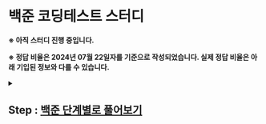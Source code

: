 # 백준 코딩테스트 스터디

**※ 아직 스터디 진행 중입니다.**

**※ 정답 비율은 2024년 07월 22일자를 기준으로 작성되었습니다. 실제 정답 비율은 아래 기입된 정보와 다를 수 있습니다.**

<details markdown="1">
 <summary><h2>Step : <a href="https://www.acmicpc.net/step" target="_blank">백준 단계별로 풀어보기</a></h2></summary>
 <div>
  <table>
    <thead>
        <tr>
            <th>단계</th>
            <th>제목</th>
            <th>설명</th>
            <th>총 문제</th>
            <th>풀이</th>
        </tr>
    </thead>
    <tbody>
        <tr>
            <td>1</td>
            <td><a href="https://www.acmicpc.net/step/1" target="_blank">입출력과 사칙연산</a></td>
            <td>입력, 출력과 사칙연산을 연습해 봅시다. Hello World!</td>
            <td>13</td>
            <td>13</td>
        </tr>
        <tr>
            <td colspan="5">
                <details markdown="1">
                  <summary>문제 목록 및 풀이 현황</summary>
                  <div>
                   <br>
                    <table>
                        <thead>
                            <tr>
                                <th>제목</th>
                                <th>설명</th>
                                <th>알고리즘 분류</th>
                                <th>정답 비율</th>
                                <th>풀이 현황</th>
                            </tr>
                        </thead>
                        <tbody>
                            <tr>
                                <td><a href="https://www.acmicpc.net/problem/2557" target="_blank">Hello World</a></td>
                                <td>Hello World!를 화면에 출력하는 문제 (예제 출력과 똑같이 출력해야 합니다.)</td>
                                <td>구현</td>
                                <td>39.414%</td>
                                <td>✔</td>
                            </tr>
                            <tr>
                                <td><a href="https://www.acmicpc.net/problem/1000" target="_blank">A+B</a></td>
                                <td>두 수를 입력받고 합을 출력하는 문제</td>
                                <td>수학, 구현, 사칙연산</td>
                                <td>38.919%</td>
                                <td>✔</td>
                            </tr>
                            <tr>
                                <td><a href="https://www.acmicpc.net/problem/1001" target="_blank">A-B</a></td>
                                <td>두 수를 입력받고 뺄셈을 한 결과를 출력하는 문제</td>
                                <td>수학, 구현, 사칙연산</td>
                                <td>69.396%</td>
                                <td>✔</td>
                            </tr>
                            <tr>
                                <td><a href="https://www.acmicpc.net/problem/10998" target="_blank">A×B</a></td>
                                <td>곱셈 문제</td>
                                <td>수학, 구현, 사칙연산</td>
                                <td>76.912%</td>
                                <td>✔</td>
                            </tr>
                            <tr>
                                <td><a href="https://www.acmicpc.net/problem/1008" target="_blank">A/B</a></td>
                                <td>나눗셈 문제.</td>
                                <td>수학, 구현, 사칙연산</td>
                                <td>34.478%</td>
                                <td>✔</td>
                            </tr>
                            <tr>
                                <td><a href="https://www.acmicpc.net/problem/10869" target="_blank">사칙연산</a></td>
                                <td>모든 연산 문제</td>
                                <td>수학, 구현, 사칙연산</td>
                                <td>45.002%</td>
                                <td>✔</td>
                            </tr>
                            <tr>
                                <td><a href="https://www.acmicpc.net/problem/10926" target="_blank">??!</a></td>
                                <td>입출력을 응용하는 문제??!</td>
                                <td>구현</td>
                                <td>50.412%</td>
                                <td>✔</td>
                            </tr>
                            <tr>
                                <td><a href="https://www.acmicpc.net/problem/18108" target="_blank">1998년생인 내가 태국에서는 2541년생?!</a></td>
                                <td>식을 직접 세워서 계산하는 문제</td>
                                <td>수학, 사칙연산</td>
                                <td>63.763%</td>
                                <td>✔</td>
                            </tr>
                            <tr>
                                <td><a href="https://www.acmicpc.net/problem/10430" target="_blank">나머지</a></td>
                                <td>네 개의 계산식을 계산하는 문제. 이 문제를 푼 다음에는 직접 입력을 만들어서 넣어 봅시다. 어떤 사실을 관찰할 수 있나요?</td>
                                <td>수학, 구현, 사칙연산</td>
                                <td>51.578%</td>
                                <td>✔</td>
                            </tr>
                            <tr>
                                <td><a href="https://www.acmicpc.net/problem/2588" target="_blank">곱셈</a></td>
                                <td>빈 칸에 들어갈 수는?</td>
                                <td>수학, 사칙연산</td>
                                <td>46.748%</td>
                                <td>✔</td>
                            </tr>
                            <tr>
                                <td><a href="https://www.acmicpc.net/problem/11382" target="_blank">꼬마 정민</a></td>
                                <td>더 큰 수를 더하는 문제</td>
                                <td>수학, 구현, 사칙연산</td>
                                <td>40.607%</td>
                                <td>✔</td>
                            </tr>
                            <tr>
                                <td><a href="https://www.acmicpc.net/problem/10171" target="_blank">고양이</a></td>
                                <td>\, ' 등의 문자에 주의하며 고양이를 출력하는 문제</td>
                                <td>구현</td>
                                <td>35.427%</td>
                                <td>✔</td>
                            </tr>
                            <tr>
                                <td><a href="https://www.acmicpc.net/problem/10172" target="_blank">개</a></td>
                                <td>", `, \ 등의 문자에 주의하며 개를 출력하는 문제</td>
                                <td>구현</td>
                                <td>42.662%</td>
                                <td>✔</td>
                            </tr>
                        </tbody>
                    </table>
                  </div>
                </details>
            </td>
        </tr>
        <tr>
            <td>2</td>
            <td><a href="https://www.acmicpc.net/step/4" target="_blank">조건문</a></td>
            <td>if 등의 조건문을 사용해 봅시다.</td>
            <td>7</td>
            <td>7</td>
        </tr>
        <tr>
            <td colspan="5">
                <details markdown="1">
                  <summary>문제 목록 및 풀이 현황</summary>
                  <div>
                   <br>
                    <table>
                        <thead>
                            <tr>
                                <th>제목</th>
                                <th>설명</th>
                                <th>알고리즘 분류</th>
                                <th>정답 비율</th>
                                <th>풀이 현황</th>
                            </tr>
                        </thead>
                        <tbody>
                            <tr>
                                <td><a href="https://www.acmicpc.net/problem/1330" target="_blank">두 수 비교하기</a></td>
                                <td>두 수를 비교한 결과를 출력하는 문제</td>
                                <td>구현</td>
                                <td>49.692%</td>
                                <td>✔</td>
                            </tr>
                            <tr>
                                <td><a href="https://www.acmicpc.net/problem/9498" target="_blank">시헌 성적</a></td>
                                <td>시험 점수를 성적으로 바꾸는 문제</td>
                                <td>구현</td>
                                <td>54.808%</td>
                                <td>✔</td>
                            </tr>
                            <tr>
                                <td><a href="https://www.acmicpc.net/problem/1001" target="_blank">윤년</a></td>
                                <td>윤년을 판별하는 문제</td>
                                <td>수학, 구현, 사칙연산</td>
                               

 <td>51.745%</td>
                                <td>✔</td>
                            </tr>
                            <tr>
                                <td><a href="https://www.acmicpc.net/problem/14681" target="_blank">사분면 고르기</a></td>
                                <td>점이 어느 사분면에 있는지 알아내는 문제</td>
                                <td>수학, 구현, 사칙연산</td>
                                <td>60.939%</td>
                                <td>✔</td>
                            </tr>
                            <tr>
                                <td><a href="https://www.acmicpc.net/problem/2884" target="_blank">알람 시계</a></td>
                                <td>시간 계산 문제</td>
                                <td>수학, 구현, 사칙연산</td>
                                <td>34.478%</td>
                                <td>✔</td>
                            </tr>
                            <tr>
                                <td><a href="https://www.acmicpc.net/problem/2525" target="_blank">오븐 시계</a></td>
                                <td>범위가 더 넓은 시간 계산 문제</td>
                                <td>수학, 사칙연산</td>
                                <td>38.107%</td>
                                <td>✔</td>
                            </tr>
                            <tr>
                                <td><a href="https://www.acmicpc.net/problem/2480" target="_blank">주사위 세개</a></td>
                                <td>조건에 따라 상금을 계산하는 문제</td>
                                <td>수학, 구현, 사칙연산, 많은 조건 분기</td>
                                <td>46.787%</td>
                                <td>✔</td>
                            </tr>
                        </tbody>
                    </table>
                  </div>
                </details>
            </td>
        </tr>
        <tr>
            <td>3</td>
            <td><a href="https://www.acmicpc.net/step/3" target="_blank">반복문</a></td>
            <td>for, while 등의 반복문을 사용해 봅시다.</td>
            <td>12</td>
            <td>0</td>
        </tr>
        <tr>
            <td>4</td>
            <td><a href="https://www.acmicpc.net/step/6" target="_blank">1차원 배열</a></td>
            <td>배열을 사용해 봅시다.</td>
            <td>10</td>
            <td>0</td>
        </tr>
        <tr>
            <td>5</td>
            <td><a href="https://www.acmicpc.net/step/7" target="_blank">문자열</a></td>
            <td>문자열을 다루는 문제들을 해결해 봅시다.</td>
            <td>11</td>
            <td>0</td>
        </tr>
        <tr>
            <td>6</td>
            <td><a href="https://www.acmicpc.net/step/52" target="_blank">심화 1</a></td>
            <td>지금까지의 프로그래밍 문법으로 더 어려운 문제들을 풀어봅시다.</td>
            <td>8</td>
            <td>0</td>
        </tr>
        <tr>
            <td>7</td>
            <td><a href="https://www.acmicpc.net/step/2" target="_blank">2차원 배열</a></td>
            <td>배열 안에 배열이 있다면 어떨까요? 2차원 배열을 만들어 봅시다.</td>
            <td>4</td>
            <td>0</td>
        </tr>
        <tr>
            <td>8</td>
            <td><a href="https://www.acmicpc.net/step/8" target="_blank">일반 수학 1</a></td>
            <td>수학적 사고력을 길러 봅시다.</td>
            <td>7</td>
            <td>0</td>
        </tr>
        <tr>
            <td>9</td>
            <td><a href="https://www.acmicpc.net/step/10" target="_blank">약수, 배수와 소수</a></td>
            <td>약수와 배수는 정수론의 시작점이라고 할 수 있습니다.</td>
            <td>6</td>
            <td>0</td>
        </tr>
        <tr>
            <td>10</td>
            <td><a href="https://www.acmicpc.net/step/50" target="_blank">기하: 직사각형과 삼각형</a></td>
            <td>간단한 도형으로 기하 문제풀이를 시작해 봅시다.</td>
            <td>8</td>
            <td>0</td>
        </tr>
        <tr>
            <td>11</td>
            <td><a href="https://www.acmicpc.net/step/53" target="_blank">시간 복잡도</a></td>
            <td>프로그램의 정확한 실행 시간을 예측하기는 매우 어렵습니다. 하지만 시간 복잡도를 사용하여 대략적인 예측은 가능합니다.</td>
            <td>7</td>
            <td>0</td>
        </tr>
        <tr>
            <td>12</td>
            <td><a href="https://www.acmicpc.net/step/22" target="_blank">브루트 포스</a></td>
            <td>가장 간단한 알고리즘인, 모든 경우의 수를 검사하는 브루트 포스 알고리즘을 배워 봅시다.</td>
            <td>6</td>
            <td>0</td>
        </tr>
        <tr>
            <td>13</td>
            <td><a href="https://www.acmicpc.net/step/9" target="_blank">정렬</a></td>
            <td>배열의 원소를 순서대로 나열하는 알고리즘을 배워 봅시다.</td>
            <td>11</td>
            <td>0</td>
        </tr>
        <tr>
            <td>14</td>
            <td><a href="https://www.acmicpc.net/step/49" target="_blank">집합과 맵</a></td>
            <td>특정 원소가 속해 있는지 빠르게 찾거나, 각 원소에 대응되는 원소를 빠르게 찾는 자료구조를 배워 봅시다.</td>
            <td>8</td>
            <td>0</td>
        </tr>
        <tr>
            <td>15</td>
            <td><a href="https://www.acmicpc.net/step/18" target="_blank">약수, 배수와 소수 2</a></td>
            <td>정수론의 세계로 조금 더 들어가 봅시다.</td>
            <td>9</td>
            <td>0</td>
        </tr>
        <tr>
            <td>16</td>
            <td><a href="https://www.acmicpc.net/step/11" target="_blank">스택, 큐, 덱</a></td>
            <td>스택, 큐, 덱 자료구조를 사용하여 문제를 해결해 봅시다.</td>
            <td>11</td>
            <td>0</td>
        </tr>
        <tr>
            <td>17</td>
            <td><a href="https://www.acmicpc.net/step/61" target="_blank">조합론</a></td>
            <td>경우의 수를 세어 봅시다.</td>
            <td>5</td>
            <td>0</td>
        </tr>
        <tr>
            <td>18</td>
            <td><a href="https://www.acmicpc.net/step/54" target="_blank">심화 2</a></td>
            <td>👑</td>
            <td>5</td>
            <td>0</td>
        </tr>
        <tr>
            <td>19</td>
            <td><a href="https://www.acmicpc.net/step/19" target="_blank">재귀</a></td>
            <td>재귀함수를 다뤄 봅시다.</td>
            <td>7</td>
            <td>0</td>
        </tr>
        <tr>
            <td>20</td>
            <td><a href="https://www.acmicpc.net/step/34" target="_blank">백트래킹</a></td>
            <td>모든 경우를 탐색하는 백트래킹 알고리즘을 배워 봅시다.</td>
            <td>8</td>
            <td>0</td>
        </tr>
        <tr>
            <td>21</td>
            <td

><a href="https://www.acmicpc.net/step/16" target="_blank">동적 계획법 1</a></td>
            <td>기초적인 동적 계획법 문제들을 풀어봅시다.</td>
            <td>16</td>
            <td>0</td>
        </tr>
        <tr>
            <td>22</td>
            <td><a href="https://www.acmicpc.net/step/48" target="_blank">누적 합</a></td>
            <td>부분구간 안에 있는 수들의 합을 빠르게 구해 봅시다.</td>
            <td>6</td>
            <td>0</td>
        </tr>
        <tr>
            <td>23</td>
            <td><a href="https://www.acmicpc.net/step/33" target="_blank">그리디 알고리즘</a></td>
            <td>특정 상황에서 성립하는 그리디 알고리즘을 배워 봅시다.</td>
            <td>5</td>
            <td>0</td>
        </tr>
        <tr>
            <td>24</td>
            <td><a href="https://www.acmicpc.net/step/20" target="_blank">분할 정복</a></td>
            <td>재귀를 응용하는 알고리즘, 분할 정복을 익혀 봅시다.</td>
            <td>9</td>
            <td>0</td>
        </tr>
        <tr>
            <td>25</td>
            <td><a href="https://www.acmicpc.net/step/29" target="_blank">이분 탐색</a></td>
            <td>이분 탐색 알고리즘을 배워 봅시다.</td>
            <td>7</td>
            <td>0</td>
        </tr>
        <tr>
            <td>26</td>
            <td><a href="https://www.acmicpc.net/step/13" target="_blank">우선순위 큐</a></td>
            <td>가장 작은/큰 원소를 뽑는 자료구조를 배워 봅시다.</td>
            <td>3</td>
            <td>0</td>
        </tr>
        <tr>
            <td>27</td>
            <td><a href="https://www.acmicpc.net/step/17" target="_blank">동적 계획법 2</a></td>
            <td>조금 더 어려운 동적 계획법 문제를 풀어 봅시다.</td>
            <td>6</td>
            <td>0</td>
        </tr>
        <tr>
            <td>28</td>
            <td><a href="https://www.acmicpc.net/step/51" target="_blank">스택 2</a></td>
            <td>스택을 사용하여 더욱 어려운 문제를 해결해 봅시다.</td>
            <td>5</td>
            <td>0</td>
        </tr>
        <tr>
            <td>29</td>
            <td><a href="https://www.acmicpc.net/step/24" target="_blank">그래프와 순회</a></td>
            <td>그래프를 배우고, 그래프를 순회하는 알고리즘을 배워 봅시다.</td>
            <td>16</td>
            <td>0</td>
        </tr>
        <tr>
            <td>30</td>
            <td><a href="https://www.acmicpc.net/step/26" target="_blank">최단 경로</a></td>
            <td>그래프의 간선에 가중치가 없으면 BFS로 최단거리를 찾을 수 있습니다. 가중치가 있다면 어떨까요?</td>
            <td>7</td>
            <td>0</td>
        </tr>
        <tr>
            <td>31</td>
            <td><a href="https://www.acmicpc.net/step/59" target="_blank">투 포인터</a></td>
            <td>투 포인터 알고리즘과 meet in the middle 알고리즘을 배워 봅시다.</td>
            <td>5</td>
            <td>0</td>
        </tr>
        <tr>
            <td>32</td>
            <td><a href="https://www.acmicpc.net/step/41" target="_blank">동적 계획법과 최단거리 역추적</a></td>
            <td>지금까지는 최솟값, 최댓값, 최단거리만 찾았습니다. 이번에는 실제 최적해와 최단경로를 찾아 봅시다.</td>
            <td>9</td>
            <td>0</td>
        </tr>
        <tr>
            <td>33</td>
            <td><a href="https://www.acmicpc.net/step/23" target="_blank">트리</a></td>
            <td>대표적인 그래프 종류 중 하나인 트리를 다뤄 봅시다.</td>
            <td>7</td>
            <td>0</td>
        </tr>
        <tr>
            <td>34</td>
            <td><a href="https://www.acmicpc.net/step/14" target="_blank">유니온 파인드</a></td>
            <td>유니온 파인드(또는 disjoint set, 상호 배타적 집합, ...) 자료구조를 배워 봅시다.</td>
            <td>4</td>
            <td>0</td>
        </tr>
        <tr>
            <td>35</td>
            <td><a href="https://www.acmicpc.net/step/15" target="_blank">최소 신장 트리</a></td>
            <td>최소 비용으로 그래프의 모든 정점을 연결해 봅시다.</td>
            <td>6</td>
            <td>0</td>
        </tr>
        <tr>
            <td>36</td>
            <td><a href="https://www.acmicpc.net/step/21" target="_blank">트리에서의 동적 계획법</a></td>
            <td>트리에 동적 계획법을 적용해 봅시다.</td>
            <td>4</td>
            <td>0</td>
        </tr>
        <tr>
            <td>37</td>
            <td><a href="https://www.acmicpc.net/step/45" target="_blank">기하 2</a></td>
            <td>조금 더 어려운 기하 문제를 풀어 봅시다.</td>
            <td>9</td>
            <td>0</td>
        </tr>
        <tr>
            <td>38</td>
            <td><a href="https://www.acmicpc.net/step/31" target="_blank">동적 계획법 3</a></td>
            <td>비트마스크를 배우고, 동적 계획법에 적용해 봅시다. 그 후에는 선형이 아니라 원형으로 구성된 문제를 다룹니다.</td>
            <td>6</td>
            <td>0</td>
        </tr>
        <tr>
            <td>39</td>
            <td><a href="https://www.acmicpc.net/step/27" target="_blank">문자열 알고리즘 1</a></td>
            <td>KMP 알고리즘과 트라이 자료구조를 다뤄 봅시다.</td>
            <td>5</td>
            <td>0</td>
        </tr>
        <tr>
            <td>40</td>
            <td><a href="https://www.acmicpc.net/step/25" target="_blank">위상 정렬</a></td>
            <td>간선에 방향이 있는 그래프의 정점을 나열해 역방향이 없게 만드는 알고리즘을 다뤄 봅시다.</td>
            <td>3</td>
            <td>0</td>
        </tr>
        <tr>
            <td>41</td>
            <td><a href="https://www.acmicpc.net/step/40" target="_blank">최소 공통 조상</a></td>
            <td>트리에서 두 정점의 최소 공통 조상을 구하는 자료구조를 배워 봅시다.</td>
            <td>5</td>
            <td>0</td>
        </tr>
        <tr>
            <td>42</td>
            <td><a href="https://www.acmicpc.net/step/43" target="_blank">강한 연결 요소</a></td>
            <td>Strongly connected component를 다뤄 봅시다.</td>
            <td>8</td>
            <td>0</td>
        </tr>
        <

tr>
            <td>43</td>
            <td><a href="https://www.acmicpc.net/step/35" target="_blank">세그먼트 트리</a></td>
            <td>구간 쿼리를 효율적으로 수행하는 자료구조를 배워 봅시다.</td>
            <td>8</td>
            <td>0</td>
        </tr>
        <tr>
            <td>44</td>
            <td><a href="https://www.acmicpc.net/step/39" target="_blank">스위핑</a></td>
            <td>스위핑 알고리즘을 배워 봅시다.</td>
            <td>6</td>
            <td>0</td>
        </tr>
        <tr>
            <td>45</td>
            <td><a href="https://www.acmicpc.net/step/47" target="_blank">동적 계획법 4</a></td>
            <td>동적 계획법의 세계는 끝이 없습니다.</td>
            <td>10</td>
            <td>0</td>
        </tr>
        <tr>
            <td>46</td>
            <td><a href="https://www.acmicpc.net/step/37" target="_blank">컨벡스 헐</a></td>
            <td>모든 점을 포함하는 가장 작은 볼록 다각형을 만들어 봅시다.</td>
            <td>5</td>
            <td>0</td>
        </tr>
        <tr>
            <td>47</td>
            <td><a href="https://www.acmicpc.net/step/38" target="_blank">이분 매칭</a></td>
            <td>이분 매칭 알고리즘에 대해 배워 봅시다.</td>
            <td>6</td>
            <td>0</td>
        </tr>
        <tr>
            <td>48</td>
            <td><a href="https://www.acmicpc.net/step/36" target="_blank">네트워크 플로우</a></td>
            <td>네트워크 플로우 알고리즘에 대해 알아봅시다.</td>
            <td>8</td>
            <td>0</td>
        </tr>
        <tr>
            <td>49</td>
            <td><a href="https://www.acmicpc.net/step/42" target="_blank">MCMF</a></td>
            <td>최소 비용으로 최대 유량을 흘려 봅시다.</td>
            <td>4</td>
            <td>0</td>
        </tr>
        <tr>
            <td>50</td>
            <td><a href="https://www.acmicpc.net/step/30" target="_blank">어려운 구간 쿼리</a></td>
            <td>세그먼트 트리 with lazy propagation과 Mo's algorithm을 배워 봅시다.</td>
            <td>11</td>
            <td>0</td>
        </tr>
        <tr>
            <td>51</td>
            <td><a href="https://www.acmicpc.net/step/44" target="_blank">더 어려운 수학</a></td>
            <td>포함-배제 정리, 빠른 소수 판정, 중국인의 나머지 정리 등을 다룹니다.</td>
            <td>5</td>
            <td>0</td>
        </tr>
        <tr>
            <td>52</td>
            <td><a href="https://www.acmicpc.net/step/60" target="_blank">고속 푸리에 변환</a></td>
            <td>두 다항식을 O(NlogN) 만에 곱할 수 있다고 하면 믿으시겠습니까? 놀랍게도 가능합니다!</td>
            <td>5</td>
            <td>0</td>
        </tr>
        <tr>
            <td>53</td>
            <td><a href="https://www.acmicpc.net/step/28" target="_blank">문자열 알고리즘 2</a></td>
            <td>Manacher, Z, 접미사 배열, 아호 코라식을 배워 봅시다</td>
            <td>11</td>
            <td>0</td>
        </tr>
        <tr>
            <td>54</td>
            <td><a href="https://www.acmicpc.net/step/58" target="_blank">세그먼트 트리 (Hard)</a></td>
            <td>지금까지 배운 세그먼트 트리 기술을 총동원해 봅시다.</td>
            <td>7</td>
            <td>0</td>
        </tr>
        <tr>
            <td>55</td>
            <td><a href="https://www.acmicpc.net/step/32" target="_blank">동적 계획법 최적화</a></td>
            <td>다양한 동적 계획법 최적화 테크닉을 배워 봅시다.</td>
            <td>8</td>
            <td>0</td>
        </tr>
    </tbody>
</table>
 </div>
</details>


